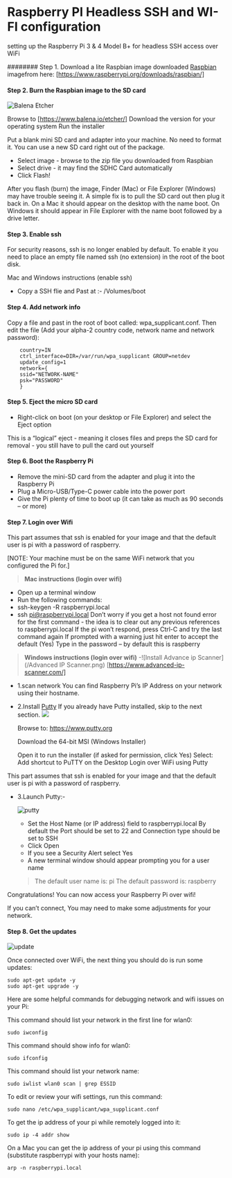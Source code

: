 # Raspberry PI Headless SSH and WI-FI configuration 

setting up the Raspberry Pi 3 & 4 Model B+ for headless SSH access over WiFi

######## Step 1. Download a lite Raspbian image
downloaded [Raspbian](https://www.raspberrypi.org/downloads/raspbian/) imagefrom here:
[https://www.raspberrypi.org/downloads/raspbian/]

#### Step 2. Burn the Raspbian image to the SD card
 ![Balena Etcher](/Etcher.png)

Browse to [https://www.balena.io/etcher/]
Download the version for your operating system
Run the installer

Put a blank mini SD card and adapter into your machine. No need to format it. You can use a new SD card right out of the package.

- Select image - browse to the zip file you downloaded from Raspbian
- Select drive - it may find the SDHC Card automatically
- Click Flash!

After you flash (burn) the image, Finder (Mac) or File Explorer (Windows) may have trouble seeing it. A simple fix is to pull the SD card out then plug it back in. On a Mac it should appear on the desktop with the name boot. On Windows it should appear in File Explorer with the name boot followed by a drive letter.


 
#### Step 3. Enable ssh
For security reasons, ssh is no longer enabled by default. To enable it you need to place an empty file named ssh (no extension) in the root of the boot disk.

 Mac and Windows instructions (enable ssh)
- Copy a SSH flie and Past at :- /Volumes/boot

#### Step 4. Add network info
Copy a file and past in the root of boot called: wpa_supplicant.conf. Then edit the file (Add your alpha-2 country code, network name and network password):
    
~~~
    country=IN
    ctrl_interface=DIR=/var/run/wpa_supplicant GROUP=netdev
    update_config=1
    network={
    ssid="NETWORK-NAME"
    psk="PASSWORD"
    }
~~~
#### Step 5. Eject the micro SD card
- Right-click on boot (on your desktop or File Explorer) and select the Eject option

This is a “logical” eject - meaning it closes files and preps the SD card for removal - you still have to pull the card out yourself
#### Step 6. Boot the Raspberry Pi
- Remove the mini-SD card from the adapter and plug it into the Raspberry Pi
- Plug a Micro-USB/Type-C power cable into the power port
- Give the Pi plenty of time to boot up (it can take as much as 90 seconds – or more)

 
#### Step 7. Login over Wifi
 This part assumes that ssh is enabled for your image and that the default user is pi with a password of raspberry.

[NOTE: Your machine must be on the same WiFi network that you configured the Pi for.]

> **Mac instructions (login over wifi)**
- Open up a terminal window
- Run the following commands:
- ssh-keygen -R raspberrypi.local
- ssh pi@raspberrypi.local
Don’t worry if you get a host not found error for the first command - the idea is to clear out any previous references to raspberrypi.local
If the pi won’t respond, press Ctrl-C and try the last command again
If prompted with a warning just hit enter to accept the default (Yes)
Type in the password – by default this is raspberry
> **Windows instructions (login over wifi)**
-![Install Advance ip Scanner](/Advanced IP Scanner.png)
 [https://www.advanced-ip-scanner.com/]
- 1.scan network
You can find Raspberry Pi’s IP Address on your network using their hostname.

- 2.Install [Putty](https://www.putty.org)
    If you already have Putty installed, skip to the next section.
    ![](Putty_SSH.png)

    Browse to: https://www.putty.org 

    Download the 64-bit MSI (Windows Installer)
    
    Open it to run the installer (if asked for permission, click Yes)
    Select: Add shortcut to PuTTY on the Desktop
    Login over WiFi using Putty

This part assumes that ssh is enabled for your image and that the default user is pi with a password of raspberry.

- 3.Launch Putty:-


    ![putty](/Putty_SSH.png)

    - Set the Host Name (or IP address) field to raspberrypi.local
      By default the Port should be set to 22 and Connection type should be set to SSH
    - Click Open
    - If you see a Security Alert select Yes
    - A new terminal window should appear prompting you for a user name
     > The default user name is: pi
     > The default password is: raspberry
    
Congratulations! You can now access your Raspberry Pi over wifi!

If you can’t connect, You may need to make some adjustments for your network.

#### Step 8. Get the updates
![update](/vinyltocat.png)

Once connected over WiFi, the next thing you should do is run some updates:
~~~
sudo apt-get update -y
sudo apt-get upgrade -y
~~~
Here are some helpful commands for debugging network and wifi issues on your Pi:

This command should list your network in the first line for wlan0:
~~~ 
sudo iwconfig 
~~~
This command should show info for wlan0:
~~~
sudo ifconfig
~~~
This command should list your network name:
~~~
sudo iwlist wlan0 scan | grep ESSID
~~~
To edit or review your wifi settings, run this command:
~~~
sudo nano /etc/wpa_supplicant/wpa_supplicant.conf
~~~
To get the ip address of your pi while remotely logged into it:
~~~
sudo ip -4 addr show
~~~
On a Mac you can get the ip address of your pi using this command (substitute raspberrypi with your hosts name):
~~~
arp -n raspberrypi.local
~~~
